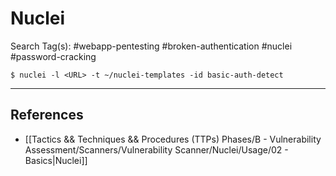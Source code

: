 # Nuclei

Search Tag(s): #webapp-pentesting #broken-authentication #nuclei #password-cracking

`$ nuclei -l <URL> -t ~/nuclei-templates -id basic-auth-detect`

---
## References

- [[Tactics && Techniques && Procedures (TTPs) Phases/B - Vulnerability Assessment/Scanners/Vulnerability Scanner/Nuclei/Usage/02 - Basics|Nuclei]]
